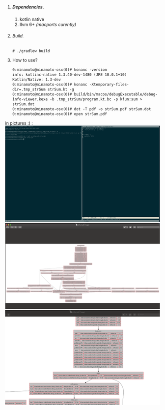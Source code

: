 1. ##### Dependencies.
   1. kotlin native 
   1. llvm 6+ _(macports curently)_
1. ###### Build.

   ````
   # ./gradlew build
   ````

1. How to use?
   ````
   0:minamoto@minamoto-osx(0)# konanc -version                                                                           
   info: kotlinc-native 1.3.40-dev-1480 (JRE 10.0.1+10)
   Kotlin/Native: 1.3-dev
   0:minamoto@minamoto-osx(0)# konanc -Xtemporary-files-dir=.tmp_strSum strSum.kt -g
   0:minamoto@minamoto-osx(0)# build/bin/macos/debugExecutable/debug-info-viewer.kexe -b .tmp_strSum/program.kt.bc -p kfun:sum > strSum.dot
   0:minamoto@minamoto-osx(0)# dot -T pdf -o strSum.pdf strSum.dot
   0:minamoto@minamoto-osx(0)# open strSum.pdf                                                      
   ````
 in pictures :) :
 ![](doc/commad-line.png)
 ![](doc/full-picture.png)
 ![](doc/fragment-picture.png)